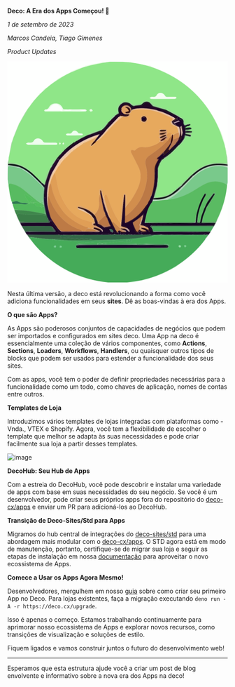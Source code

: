 **Deco: A Era dos Apps Começou! 🚀**

_1 de setembro de 2023_

_Marcos Candeia, Tiago Gimenes_

_Product Updates_

![Logo da deco](https://raw.githubusercontent.com/deco-cx/deco/main/assets/logo.svg)

Nesta última versão, a deco está revolucionando a forma como você adiciona funcionalidades em seus **sites**. Dê as boas-vindas à era dos Apps.

**O que são Apps?**

As Apps são poderosos conjuntos de capacidades de negócios que podem ser importados e configurados em sites deco. Uma App na deco é essencialmente uma coleção de vários componentes, como **Actions**, **Sections**, **Loaders**, **Workflows**, **Handlers**, ou quaisquer outros tipos de blocks que podem ser usados para estender a funcionalidade dos seus sites.

Com as apps, você tem o poder de definir propriedades necessárias para a funcionalidade como um todo, como chaves de aplicação, nomes de contas entre outros.

**Templates de Loja**

Introduzimos vários templates de lojas integradas com plataformas como - Vnda., VTEX e Shopify. Agora, você tem a flexibilidade de escolher o template que melhor se adapta às suas necessidades e pode criar facilmente sua loja a partir desses templates.

<img width="1512" alt="image" src="https://github.com/deco-cx/blog/assets/5839364/3872e086-572e-40ec-98ca-11c2bc83c59d">

**DecoHub: Seu Hub de Apps**

Com a estreia do DecoHub, você pode descobrir e instalar uma variedade de apps com base em suas necessidades do seu negócio. Se você é um desenvolvedor, pode criar seus próprios apps fora do repositório do [deco-cx/apps](http://github.com/deco-cx/apps) e enviar um PR para adicioná-los ao DecoHub.

**Transição de Deco-Sites/Std para Apps**

Migramos do hub central de integrações do [deco-sites/std](https://github.com/deco-sites/std) para uma abordagem mais modular com o [deco-cx/apps](http://github.com/deco-cx/apps). O STD agora está em modo de manutenção, portanto, certifique-se de migrar sua loja e seguir as etapas de instalação em nossa [documentação](https://www.deco.cx/docs/en/getting-started/installing-an-app) para aproveitar o novo ecossistema de Apps.

**Comece a Usar os Apps Agora Mesmo!**

Desenvolvedores, mergulhem em nosso [guia](https://www.deco.cx/docs/en/developing/creating-an-app) sobre como criar seu primeiro App no Deco. Para lojas existentes, faça a migração executando `deno run -A -r https://deco.cx/upgrade`.

Isso é apenas o começo. Estamos trabalhando continuamente para aprimorar nosso ecossistema de Apps e explorar novos recursos, como transições de visualização e soluções de estilo.

Fiquem ligados e vamos construir juntos o futuro do desenvolvimento web!

---

Esperamos que esta estrutura ajude você a criar um post de blog envolvente e informativo sobre a nova era dos Apps na deco!

